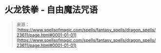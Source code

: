 <!--yml

category: 未分类

date: 2024-06-12 19:08:52

-->

# 火龙铁拳 - 自由魔法咒语

> 来源：[https://www.spellsofmagic.com/spells/fantasy_spells/dragon_spells/23611/page.html#0001-01-01](https://www.spellsofmagic.com/spells/fantasy_spells/dragon_spells/23611/page.html#0001-01-01)
